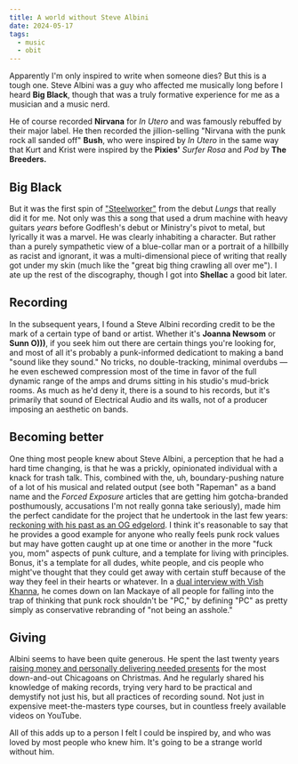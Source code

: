 ```yaml
---
title: A world without Steve Albini
date: 2024-05-17
tags:
  - music
  - obit
---
```


Apparently I'm only inspired to write when someone dies? But this is a tough one. Steve Albini was a guy who affected me musically long before I heard **Big Black**, though that was a truly formative experience for me as a musician and a music nerd.

He of course recorded **Nirvana** for *In Utero* and was famously rebuffed by their major label. He then recorded the jillion-selling "Nirvana with the punk rock all sanded off" **Bush**, who were inspired by *In Utero* in the same way that Kurt and Krist were inspired by the **Pixies'** *Surfer Rosa* and *Pod* by **The Breeders.** 

## Big Black

But it was the first spin of ["Steelworker"](https://www.youtube.com/watch?v=YXnMAEbYPWA) from the debut *Lungs* that really did it for me. Not only was this a song that used a drum machine with heavy guitars *years* before Godflesh's debut or Ministry's pivot to metal, but lyrically it was a marvel. He was clearly inhabiting a character. But rather than a purely sympathetic view of a blue-collar man or a portrait of a hillbilly as racist and ignorant, it was a multi-dimensional piece of writing that really got under my skin (much like the "great big thing crawling all over me"). I ate up the rest of the discography, though I got into **Shellac** a good bit later. 

## Recording 

In the subsequent years, I found a Steve Albini recording credit to be the mark of a certain type of band or artist. Whether it's **Joanna Newsom** or **Sunn O)))**, if you seek him out there are certain things you're looking for, and most of all it's probably a punk-informed dedicationt to making a band "sound like they sound." No tricks, no double-tracking, minimal overdubs — he even eschewed compression most of the time in favor of the full dynamic range of the amps and drums sitting in his studio's mud-brick rooms. As much as he'd deny it, there is a sound to his records, but it's primarily that sound of Electrical Audio and its walls, not of a producer imposing an aesthetic on bands.

## Becoming better

One thing most people knew about Steve Albini, a perception that he had a hard time changing, is that he was a prickly, opinionated individual with a knack for trash talk. This, combined with the, uh, boundary-pushing nature of a lot of his musical and related output (see both "Rapeman" as a band name and the *Forced Exposure* articles that are getting him gotcha-branded posthumously, accusations I'm not really gonna take seriously), made him the perfect candidate for the project that he undertook in the last few years: [reckoning with his past as an OG edgelord](https://melmagazine.com/en-us/story/steve-albini-counsel-culture-interview). I think it's reasonable to say that he provides a good example for anyone who really feels punk rock values but may have gotten caught up at one time or another in the more "fuck you, mom" aspects of punk culture, and a template for living with principles. Bonus, it's a template for all dudes, white people, and cis people who might've thought that they could get away with certain stuff because of the way they feel in their hearts or whatever. In a [dual interview with Vish Khanna](http://vishkhanna.com/2015/11/12/ep-223-ian-mackaye-steve-albini-part-i/), he comes down on Ian Mackaye of all people for falling into the trap of thinking that punk rock shouldn't be "PC," by defining "PC" as pretty simply as conservative rebranding of "not being an asshole." 

## Giving

Albini seems to have been quite generous. He spent the last twenty years [raising money and personally delivering needed presents](https://www.huffpost.com/entry/why-i-havent-had-a-conventional-christmas-in-20-years_b_8614568?utm_hp_ref=impact&ir=Impact) for the most down-and-out Chicagoans on Christmas. And he regularly shared his knowledge of making records, trying very hard to be practical and demystify not just his, but all practices of recording sound. Not just in expensive meet-the-masters type courses, but in countless freely available videos on YouTube.

All of this adds up to a person I felt I could be inspired by, and who was loved by most people who knew him. It's going to be a strange world without him.